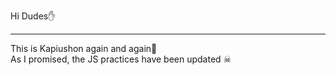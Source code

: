 Hi Dudes✋ <br/>
<hr/>
This is Kapiushon again and again🏹 <br/>
As I promised, the JS practices have been updated ☠
